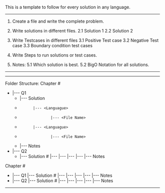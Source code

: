 This is a template to follow for every solution in any language.

---------------------------------------------------------------
1. Create a file and write the complete problem.

2. Write solutions in different files.
2.1 Solution 1
2.2 Solution 2

3. Write Testcases in different files
3.1 Positive Test case
3.2 Negative Test case
3.3 Boundary condition test cases

4. Write Steps to run solutions or test cases.

5. Notes:
5.1 Which solution is best.
5.2 BigO Notation for all solutions.
----------------------------------------------------------------

----------------------------------------------------------------
Folder Structure:
Chapter #
- |--- Q1
  -    |--- Solution 
    -           |--- <Languague>
    -                   |--- <File Name>
    -           |--- <Languague>
    -                   |--- <File Name>
    -  |--- Notes
- |--- Q2
  -    |--- Solution #
               |--- <Languague>
	                |--- <File Name>
	       |--- <Languague>
	                |--- <File Name>
       |--- Notes

Chapter #
* |--- Q1
       |--- Solution #
               |--- <Languague>
	                |--- <File Name>
	       |--- <Languague>
	                |--- <File Name>
       |--- Notes
* |--- Q2
       |--- Solution #
               |--- <Languague>
	                |--- <File Name>
	       |--- <Languague>
	                |--- <File Name>
       |--- Notes

----------------------------------------------------------------

